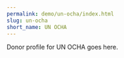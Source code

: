 ```yaml
---
permalink: demo/un-ocha/index.html
slug: un-ocha
short_name: UN OCHA
---
```


Donor profile for UN OCHA goes here.
